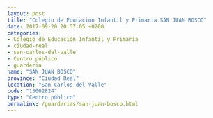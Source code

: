 ```yaml
---
layout: post
title: "Colegio de Educación Infantil y Primaria SAN JUAN BOSCO"
date: 2017-09-20 20:57:05 +0200
categories:
- Colegio de Educación Infantil y Primaria
- ciudad-real
- san-carlos-del-valle
- Centro público
- guarderia
name: "SAN JUAN BOSCO"
province: "Ciudad Real"
location: "San Carlos del Valle"
code: "13002824"
type: "Centro público"
permalink: /guarderias/san-juan-bosco.html
---
```

